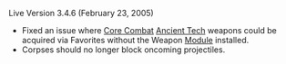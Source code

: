 Live Version 3.4.6 (February 23, 2005)

- Fixed an issue where [Core Combat](../items/Core_Combat.md)
  [Ancient Tech](../terminology/Ancient_Technology.md) weapons could be acquired
  via Favorites without the Weapon [Module](../etc/Modules.md) installed.
- Corpses should no longer block oncoming projectiles.
